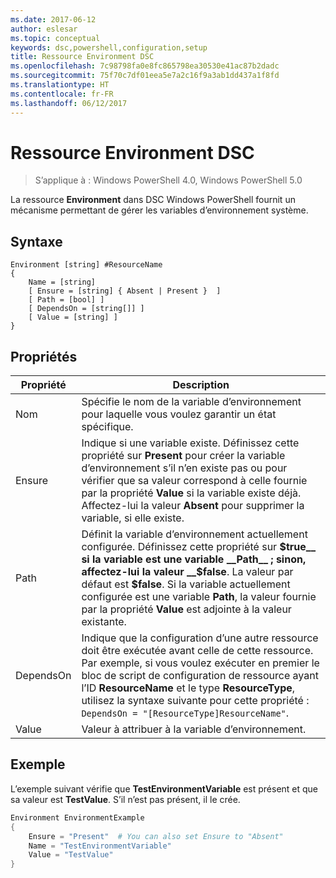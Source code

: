 ```yaml
---
ms.date: 2017-06-12
author: eslesar
ms.topic: conceptual
keywords: dsc,powershell,configuration,setup
title: Ressource Environment DSC
ms.openlocfilehash: 7c98798fa0e8fc865798ea30530e41ac87b2dadc
ms.sourcegitcommit: 75f70c7df01eea5e7a2c16f9a3ab1dd437a1f8fd
ms.translationtype: HT
ms.contentlocale: fr-FR
ms.lasthandoff: 06/12/2017
---
```

# <a name="dsc-environment-resource"></a>Ressource Environment DSC

> S’applique à : Windows PowerShell 4.0, Windows PowerShell 5.0

La ressource __Environment__ dans DSC Windows PowerShell fournit un mécanisme permettant de gérer les variables d’environnement système.

## <a name="syntax"></a>Syntaxe
``` mof
Environment [string] #ResourceName
{
    Name = [string]
    [ Ensure = [string] { Absent | Present }  ]
    [ Path = [bool] ]
    [ DependsOn = [string[]] ]
    [ Value = [string] ]
}
```

## <a name="properties"></a>Propriétés

|  Propriété  |  Description   | 
|---|---| 
| Nom| Spécifie le nom de la variable d’environnement pour laquelle vous voulez garantir un état spécifique.| 
| Ensure| Indique si une variable existe. Définissez cette propriété sur __Present__ pour créer la variable d’environnement s’il n’en existe pas ou pour vérifier que sa valeur correspond à celle fournie par la propriété __Value__ si la variable existe déjà. Affectez-lui la valeur __Absent__ pour supprimer la variable, si elle existe.| 
| Path| Définit la variable d’environnement actuellement configurée. Définissez cette propriété sur __$true__ si la variable est une variable __Path__ ; sinon, affectez-lui la valeur __$false__. La valeur par défaut est __$false__. Si la variable actuellement configurée est une variable __Path__, la valeur fournie par la propriété __Value__ est adjointe à la valeur existante.| 
| DependsOn | Indique que la configuration d’une autre ressource doit être exécutée avant celle de cette ressource. Par exemple, si vous voulez exécuter en premier le bloc de script de configuration de ressource ayant l’ID __ResourceName__ et le type __ResourceType__, utilisez la syntaxe suivante pour cette propriété : `DependsOn = "[ResourceType]ResourceName"`.| 
| Value| Valeur à attribuer à la variable d’environnement.| 

## <a name="example"></a>Exemple

L’exemple suivant vérifie que __TestEnvironmentVariable__ est présent et que sa valeur est __TestValue__. S’il n’est pas présent, il le crée.

```powershell
Environment EnvironmentExample
{
    Ensure = "Present"  # You can also set Ensure to "Absent"
    Name = "TestEnvironmentVariable"
    Value = "TestValue"
}
```


